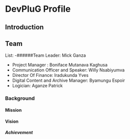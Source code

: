 # DevPluG Profile


## Introduction



## Team

List:
-######Team Leader: Mick Ganza
- Project Manager : Boniface Mutanava Kaghusa
- Communication Officer and Speaker: Willy Nsabiyumva
- Director Of Finance: Iradukunda Yves
- Digital Content and Archive Manager: Byamungu Espoir
- Logician: Aganze Patrick


### Background



#### Mission




#### Vision



##### Achievement



